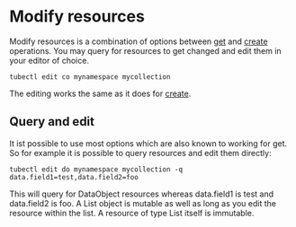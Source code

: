 # Modify resources

Modify resources is a combination of options between [get](/operations/get) and [create](/operations/create) operations. You may query for resources to get changed and 
edit them in your editor of choice.

```
tubectl edit co mynamespace mycollection
```

The editing works the same as it does for [create](/operations/create).

## Query and edit

It ist possible to use most options which are also known to working for get. So for example it is possible to query resources and edit them directly:

```
tubectl edit do mynamespace mycollection -q data.field1=test,data.field2=foo
```

This will query for DataObject resources whereas data.field1 is test and data.field2 is foo.
A List object is mutable as well as long as you edit the resource within the list. A resource of type List itself is immutable.
